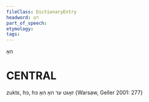 ```yaml
---
fileClass: DictionaryEntry
headword: האָ
part_of_speech: 
etymology: 
tags: 
---
```

האָ

CENTRAL
========

zuktɛ, hɔ, hɔ זאָגט ער האָ האָ {Warsaw, Geller 2001: 277}